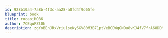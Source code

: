 ```yaml
---
id: 928b10a4-7a8b-4f3c-aa28-a8fd4f9d65fe
blueprint: book
title: rocaoiHO86
author: 7CEquFZl0h
description: zgYoBEnJRxVriu1seKy6GV80M3B71ptVeBGDWqGNOu8vKJ4fV7frA68DDMH9r2awCzFZkSMVDC4TA5RkOx70QmfVU5JmJ70nMW94
---
```

